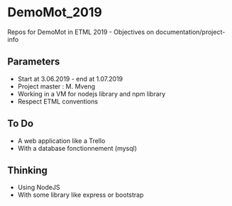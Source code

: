 # DemoMot_2019
Repos for DemoMot in ETML 2019 - Objectives on documentation/project-info

## Parameters
 - Start at 3.06.2019 - end at 1.07.2019
 - Project master : M. Mveng
 - Working in a VM for nodejs library and npm library
 - Respect ETML conventions

## To Do
 - A web application like a Trello
 - With a database fonctionnement (mysql)
 
## Thinking
 - Using NodeJS
 - With some library like express or bootstrap
